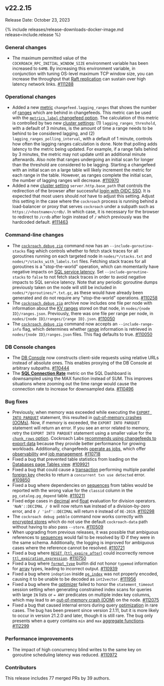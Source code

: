 ## v22.2.15

Release Date: October 23, 2023

{% include releases/release-downloads-docker-image.md release=include.release %}

<h3 id="v22-2-15-general-changes">General changes</h3>

- The maximum permitted value of the `COCKROACH_RPC_INITIAL_WINDOW_SIZE` environment variable has been increased to `64MB`. By increasing this environment variable, in conjunction with tuning OS-level maximum TCP window size, you can increase the throughput that [Raft replication](https://www.cockroachlabs.com/docs/v23.1/architecture/replication-layer#raft) can sustain over high latency network links. [#111288][#111288]

<h3 id="v22-2-15-operational-changes">Operational changes</h3>

- Added a new [metric](https://www.cockroachlabs.com/docs/v22.2/metrics) `changefeed.lagging_ranges` that shows the number of [ranges](https://www.cockroachlabs.com/docs/v22.2/architecture/overview#architecture-range) which are behind in changefeeds. This metric can be used with the [`metrics_label` changefeed option](https://www.cockroachlabs.com/docs/v22.2/create-changefeed#options). The calculation of this metric is controlled by two new [cluster settings](https://www.cockroachlabs.com/docs/v22.2/cluster-settings): (1) `lagging_ranges_threshold`, with a default of 3 minutes, is the amount of time a range needs to be behind to be considered lagging, and (2) `lagging_ranges_polling_interval`, with a default of 1 minute, controls how often the lagging ranges calculation is done. Note that polling adds latency to the metric being updated. For example, if a range falls behind by 3 minutes, the metric may not update until an additional minute afterwards. Also note that ranges undergoing an initial scan for longer than the threshold are considered to be lagging. Starting a changefeed with an initial scan on a large table will likely increment the metric for each range in the table. However, as ranges complete the initial scan, the number of lagging ranges will decrease. [#110970][#110970]
- Added a new [cluster setting](https://www.cockroachlabs.com/docs/v22.2/cluster-settings) `server.http.base_path` that controls the redirection of the browser after successful [login with OIDC SSO](https://www.cockroachlabs.com/docs/v22.2/sso-db-console). It is expected that most users should *not* have to adjust this setting. Adjust this setting in the case where the `cockroach` process is running behind a load-balancer or proxy that serves `cockroach` under a subpath such as `https://<hostname>/crdb/`. In which case, it is necessary for the browser to redirect to `/crdb` after login instead of `/` which previously was the hardcoded default. [#111463][#111463]

<h3 id="v22-2-15-command-line-changes">Command-line changes</h3>

- The [`cockroach debug zip`](https://www.cockroachlabs.com/docs/v22.2/cockroach-debug-zip) command now has an `--include-goroutine-stacks` flag which  controls whether to fetch stack traces for all goroutines running on each targeted node in `nodes/*/stacks.txt` and `nodes/*/stacks_with_labels.txt` files. Fetching stack traces for all goroutines is a "stop-the-world" operation, which can momentarily have negative impacts on [SQL service latency](https://www.cockroachlabs.com/docs/v22.2/ui-overview-dashboard#service-latency-sql-99th-percentile). Set `--include-goroutine-stacks` to `false` to not fetch stack traces in order to avoid negative impacts to SQL service latency. Note that any periodic goroutine dumps previously taken on the node will still be included in `nodes/*/goroutines/*.txt.gz`, as these would have already been generated and do not require any "stop-the-world" operations. [#110258][#110258]
- The [`cockroach debug zip`](https://www.cockroachlabs.com/docs/v22.2/cockroach-debug-zip) archive now includes one file per node with information about the [KV ranges](https://www.cockroachlabs.com/docs/v22.2/architecture/reads-and-writes-overview#cockroachdb-architecture-terms) stored on that node, in `nodes/{node ID}/ranges.json`. Previously, there was one file per range per node, in `nodes/{node ID}/ranges/{range ID}.json`. [#110050][#110050]
- The [`cockroach debug zip`](https://www.cockroachlabs.com/docs/v22.2/cockroach-debug-zip) command now accepts an `--include-range-info` flag, which determines whether [range](https://www.cockroachlabs.com/docs/v22.2/architecture/overview#architecture-range) information is retrieved in `nodes/{node ID}/ranges.json` files. This flag defaults to true. [#110050][#110050]

<h3 id="v22-2-15-db-console-changes">DB Console changes</h3>

- The [DB Console](https://www.cockroachlabs.com/docs/v22.2/ui-overview) now constructs client-side requests using relative URLs instead of absolute ones. This enables proxying of the DB Console at arbitrary subpaths. [#110444][#110444]
- The [**SQL Connection Rate**](https://www.cockroachlabs.com/docs/v22.2/ui-sql-dashboard#sql-connection-rate) metric on the SQL Dashboard is downsampled using the MAX function instead of SUM. This improves situations where zooming out the time range would cause the connection rate to increase for downsampled data. [#110496][#110496]

<h3 id="v22-2-15-bug-fixes">Bug fixes</h3>

- Previously, when memory was exceeded while executing the [`EXPORT INTO PARQUET`](https://www.cockroachlabs.com/docs/v22.2/export#export-a-table-into-parquet) statement, this resulted in [out-of-memory crashes (OOMs)](https://www.cockroachlabs.com/docs/v22.2/cluster-setup-troubleshooting#out-of-memory-oom-crash). Now, if memory is exceeded, the `EXPORT INTO PARQUET` statement will return an error. If you see an error related to memory, retry the `EXPORT INTO PARQUET` statement using a smaller value for the [`chunk_rows` option](https://www.cockroachlabs.com/docs/v22.2/export#export-options). Cockroach Labs [recommends using changefeeds to export data](https://www.cockroachlabs.com/docs/v22.2/export-data-with-changefeeds) because they provide better performance for growing workloads. Additionally, changefeeds [operate as jobs](https://www.cockroachlabs.com/docs/v22.2/show-jobs), which offer [observability](https://www.cockroachlabs.com/docs/v22.2/monitor-and-debug-changefeeds) and [job management](https://www.cockroachlabs.com/docs/v22.2/create-and-configure-changefeeds). [#110718][#110718]
- Fixed a bug that prevented table statistics from loading on the [Databases page Tables view](https://www.cockroachlabs.com/docs/v22.2/ui-databases-page#tables-view). [#109921][#109921]
- Fixed a bug that could cause a [transaction](https://www.cockroachlabs.com/docs/v22.2/transactions) performing multiple parallel [foreign key](https://www.cockroachlabs.com/docs/v22.2/foreign-key) checks to return a `concurrent txn use detected` error. [#109850][#109850]
- Fixed a bug where dependencies on [sequences](https://www.cockroachlabs.com/docs/v22.2/create-sequence) from tables would be reported with the wrong value for the `classid` column in the `pg_catalog.pg_depend` table. [#110211][#110211]
- Fixed edge cases in [decimal](https://www.cockroachlabs.com/docs/v22.2/decimal) and [float](https://www.cockroachlabs.com/docs/v22.2/float) evaluation for division operators. `'NaN'::DECIMAL / 0` will now return `NaN` instead of a division-by-zero error, and `0 / 'inf'::DECIMAL` will return `0` instead of `0E-2019`. [#110298][#110298]
- The `cockroach debug pebble` command now works correctly with [encrypted stores](https://www.cockroachlabs.com/docs/v22.2/security-reference/encryption#cockroachdb-self-hosted-clusters) which do not use the default `cockroach-data` path without having to also pass `--store`. [#110509][#110509]
- When upgrading from previous releases, it was possible that ambiguous references to [sequences](https://www.cockroachlabs.com/docs/v22.2/create-sequence) would fail to be resolved by ID if they were in the same schema. Additionally, the logging is improved for ambiguous cases where the reference cannot be resolved. [#110721][#110721]
- Fixed a bug where [`RESET `](https://www.cockroachlabs.com/docs/v22.2/row-level-ttl#reset-a-storage-parameter-to-its-default-value)[(`ttl_expire_after`)](https://www.cockroachlabs.com/docs/v22.2/row-level-ttl#using-ttl_expire_after) could incorrectly remove [`ttl_expiration_expression`](https://www.cockroachlabs.com/docs/v22.2/row-level-ttl#using-ttl_expiration_expression). [#110750][#110750]
- Fixed a bug where [`format_type`](https://www.cockroachlabs.com/docs/v22.2/functions-and-operators#compatibility-functions) builtin did not honor `typemod` information for [array](https://www.cockroachlabs.com/docs/v22.2/array) types, leading to incorrect output. [#110939][#110939]
- Fixed a bug where `indoption` inside [`pg_index`](https://www.cockroachlabs.com/docs/v22.2/pg-catalog#data-exposed-by-pg_catalog) was not properly encoded, causing it to be unable to be decoded as `int2vector`. [#111956][#111956]
- Fixed a bug where the [optimizer](https://www.cockroachlabs.com/docs/v22.2/cost-based-optimizer) failed to honor the `statement_timeout` session setting when generating constrained index scans for queries with large `IN` lists or `= ANY` predicates on multiple index key columns, which may lead to an [out-of-memory crash (OOM)](https://www.cockroachlabs.com/docs/v22.2/cluster-setup-troubleshooting#out-of-memory-oom-crash) on the node. [#112075][#112075]
- Fixed a bug that caused internal errors during query [optimization](https://www.cockroachlabs.com/docs/v22.2/cost-based-optimizer) in rare cases. The bug has been present since version 2.1.11, but it is more likely to occur in version 21.2.0 and later, though it is still rare. The bug only presents when a query contains `min` and `max` [aggregate functions](https://www.cockroachlabs.com/docs/v22.2/functions-and-operators#aggregate-functions). [#112299][#112299]

<h3 id="v22-2-15-performance-improvements">Performance improvements</h3>

- The impact of high concurrency blind writes to the same key on goroutine scheduling latency was reduced. [#110972][#110972]

<div class="release-note-contributors" markdown="1">

<h3 id="v22-2-15-contributors">Contributors</h3>

This release includes 77 merged PRs by 39 authors.

</div>

[#109850]: https://github.com/cockroachdb/cockroach/pull/109850
[#109921]: https://github.com/cockroachdb/cockroach/pull/109921
[#110050]: https://github.com/cockroachdb/cockroach/pull/110050
[#110211]: https://github.com/cockroachdb/cockroach/pull/110211
[#110258]: https://github.com/cockroachdb/cockroach/pull/110258
[#110298]: https://github.com/cockroachdb/cockroach/pull/110298
[#110444]: https://github.com/cockroachdb/cockroach/pull/110444
[#110496]: https://github.com/cockroachdb/cockroach/pull/110496
[#110509]: https://github.com/cockroachdb/cockroach/pull/110509
[#110718]: https://github.com/cockroachdb/cockroach/pull/110718
[#110721]: https://github.com/cockroachdb/cockroach/pull/110721
[#110750]: https://github.com/cockroachdb/cockroach/pull/110750
[#110939]: https://github.com/cockroachdb/cockroach/pull/110939
[#110970]: https://github.com/cockroachdb/cockroach/pull/110970
[#110972]: https://github.com/cockroachdb/cockroach/pull/110972
[#111286]: https://github.com/cockroachdb/cockroach/pull/111286
[#111288]: https://github.com/cockroachdb/cockroach/pull/111288
[#111463]: https://github.com/cockroachdb/cockroach/pull/111463
[#111956]: https://github.com/cockroachdb/cockroach/pull/111956
[#112075]: https://github.com/cockroachdb/cockroach/pull/112075
[#112299]: https://github.com/cockroachdb/cockroach/pull/112299
